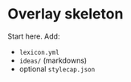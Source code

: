 # Overlay skeleton

Start here. Add:
- `lexicon.yml`
- `ideas/` (markdowns)
- optional `stylecap.json`
